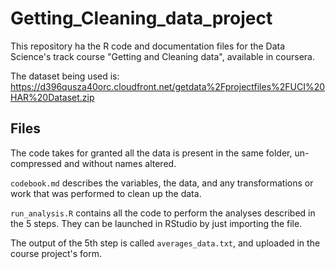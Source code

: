 # Getting_Cleaning_data_project
This repository ha the R code and documentation files for the Data Science's track course "Getting and Cleaning data", available in coursera.

The dataset being used is: 
https://d396qusza40orc.cloudfront.net/getdata%2Fprojectfiles%2FUCI%20HAR%20Dataset.zip

## Files

The code takes for granted all the data is present in the same folder, un-compressed and without names altered.

`codebook.md` describes the variables, the data, and any transformations or work that was performed to clean up the data.

`run_analysis.R` contains all the code to perform the analyses described in the 5 steps. They can be launched in RStudio by just importing the file.

The output of the 5th step is called `averages_data.txt`, and uploaded in the course project's form.
